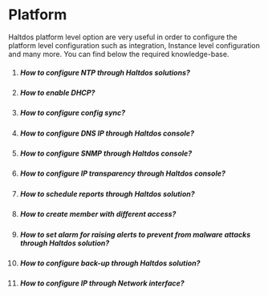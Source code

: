 # Platform

Haltdos platform level option are very useful in order to configure the platform level configuration such as integration, Instance level configuration and many more. You can find below the required knowledge-base.

1. ##### How to configure NTP through Haltdos solutions?

2. ##### How to enable DHCP?

3. ##### How to configure config sync?

4. ##### How to configure DNS IP through Haltdos console?

5. ##### How to configure SNMP through Haltdos console?

6. ##### How to configure IP transparency through Haltdos console?

7. ##### How to schedule reports through Haltdos solution?

8. ##### How to create member with different access?

9. ##### How to set alarm for raising alerts to prevent from malware attacks through Haltdos solution?

10. ##### How to configure back-up through Haltdos solution?

11. ##### How to configure IP through Network interface?